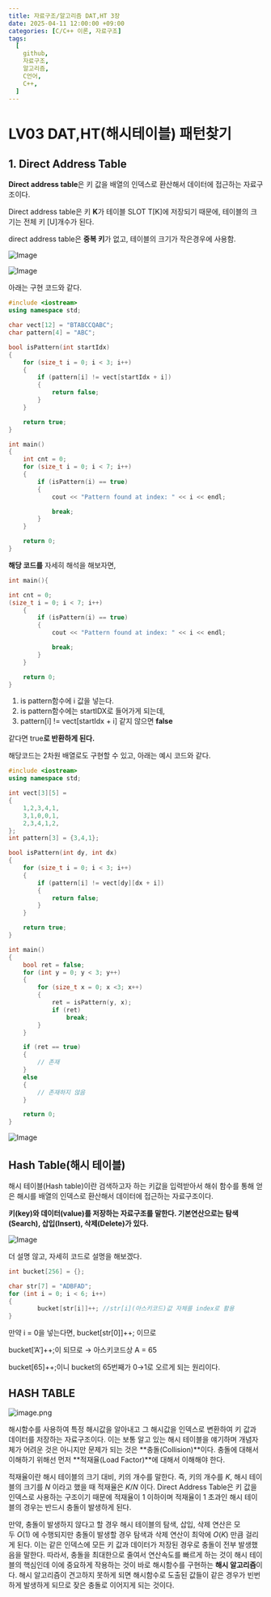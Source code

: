 ```yaml
---
title: 자료구조/알고리즘 DAT,HT 3장
date: 2025-04-11 12:00:00 +09:00
categories: [C/C++ 이론, 자료구조]
tags:
  [
    github,
    자료구조,
    알고리즘,
    C언어,
    C++,
  ]
---
```


# LV03 DAT,HT(해시테이블) 패턴찾기

## 1. Direct Address Table

**Direct address table**은 키 값을 배열의 인덱스로 환산해서 데이터에 접근하는 자료구조이다.

Direct address table은 키 **K**가 테이블 SLOT T[K]에 저장되기 때문에, 테이블의 크기는 전체 키 [U]개수가 된다.

direct address table은 **중복 키**가 없고, 테이블의 크기가 작은경우에 사용함. 

![Image](https://github.com/user-attachments/assets/5640812e-ccd1-4f6f-985b-eb3dad6af050)

![Image](https://github.com/user-attachments/assets/60e1b1fb-1e04-4225-aa94-62dde84a18ff)

아래는 구현 코드와 같다.

```cpp
#include <iostream>
using namespace std;

char vect[12] = "BTABCCQABC";
char pattern[4] = "ABC";

bool isPattern(int startIdx)
{
	for (size_t i = 0; i < 3; i++)
	{
		if (pattern[i] != vect[startIdx + i])
		{
			return false;
		}
	}

	return true;
}

int main()
{
	int cnt = 0;
	for (size_t i = 0; i < 7; i++)
	{
		if (isPattern(i) == true)
		{
			cout << "Pattern found at index: " << i << endl;

			break;
		}
	}

	return 0;
}
```

**해당 코드를** 자세히 해석을 해보자면,

```cpp
int main(){

int cnt = 0;
(size_t i = 0; i < 7; i++)
	{
		if (isPattern(i) == true)
		{
			cout << "Pattern found at index: " << i << endl;

			break;
		}
	}

	return 0;
}
```

1. is pattern함수에 i 값을 넣는다.
2. is pattern함수에는 startIDX로 들어가게 되는데, 
3. pattern[i] != vect[startIdx + i]  같지 않으면 **false**

같다면 true**로 반환하게 된다.**

해당코드는 2차원 배열로도 구현할 수 있고, 아래는 예시 코드와 같다.

```cpp
#include <iostream>
using namespace std;

int vect[3][5] =
{
	1,2,3,4,1,
	3,1,0,0,1,
	2,3,4,1,2,
};
int pattern[3] = {3,4,1};

bool isPattern(int dy, int dx)
{
	for (size_t i = 0; i < 3; i++)
	{
		if (pattern[i] != vect[dy][dx + i])
		{
			return false;
		}
	}

	return true;
}

int main()
{
	bool ret = false;
	for (int y = 0; y < 3; y++)
	{
		for (size_t x = 0; x <3; x++)
		{
			ret = isPattern(y, x);
			if (ret)
				break;
		}
	}

	if (ret == true)
	{
		// 존재
	}
	else
	{
		// 존재하지 않음
	}

	return 0;
}
```

![Image](https://github.com/user-attachments/assets/37e029e2-4018-4138-b0ed-c4ab5c5d8e14)

## Hash Table(해시 테이블)

해시 테이블(Hash table)이란 검색하고자 하는 키값을 입력받아서 해쉬 함수를 통해 얻은 해시를 배열의 인덱스로 환산해서 데이터에 접근하는 자료구조이다.

**키(key)와 데이터(value)를 저장하는 자료구조를 말한다. 기본연산으로는 탐색(Search), 삽입(Insert), 삭제(Delete)가 있다.**

![Image](https://github.com/user-attachments/assets/d364ecdc-4561-4789-923e-2d82bdd8ba3c)

더 설명 않고, 자세히 코드로 설명을 해보겠다.

```cpp
int bucket[256] = {};

char str[7] = "ADBFAD";
for (int i = 0; i < 6; i++)
{
		bucket[str[i]]++; //str[i](아스키코드)값 자체를 index로 활용
}
```

만약 i = 0을 넣는다면, bucket[str[0]]++; 이므로

bucket[’A’]++;이 되므로 → 아스키코드상 A = 65

bucket[65]++;이니 bucket의 65번째가 0→1로 오르게 되는 원리이다.

## HASH TABLE

![image.png](image%204.png)

해시함수를 사용하여 특정 해시값을 알아내고 그 해시값을 인덱스로 변환하여 키 값과 데이터를 저장하는 자료구조이다. 이는 보통 알고 있는 해시 테이블을 얘기하며 개념자체가 어려운 것은 아니지만 문제가 되는 것은 **충돌(Collision)**이다. 충돌에 대해서 이해하기 위해선 먼저 **적재율(Load Factor)**에 대해서 이해해야 한다.

적재율이란 해시 테이블의 크기 대비, 키의 개수를 말한다. 즉, 키의 개수를 *K*, 해시 테이블의 크기를 *N* 이라고 했을 때 적재율은 *K*/*N* 이다. Direct Address Table은 키 값을 인덱스로 사용하는 구조이기 때문에 적재율이 1 이하이며 적재율이 1 초과인 해시 테이블의 경우는 반드시 충돌이 발생하게 된다.

만약, 충돌이 발생하지 않다고 할 경우 해시 테이블의 탐색, 삽입, 삭제 연산은 모두 *O*(1) 에 수행되지만 충돌이 발생할 경우 탐색과 삭제 연산이 최악에 *O*(*K*) 만큼 걸리게 된다. 이는 같은 인덱스에 모든 키 값과 데이터가 저장된 경우로 충돌이 전부 발생했음을 말한다. 따라서, 충돌을 최대한으로 줄여서 연산속도를 빠르게 하는 것이 해시 테이블의 핵심인데 이에 중요하게 작용하는 것이 바로 해시함수를 구현하는 **해시 알고리즘**이다. 해시 알고리즘이 견고하지 못하게 되면 해시함수로 도출된 값들이 같은 경우가 빈번하게 발생하게 되므로 잦은 충돌로 이어지게 되는 것이다.
